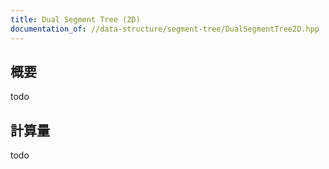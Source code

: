 ```yaml
---
title: Dual Segment Tree (2D)
documentation_of: //data-structure/segment-tree/DualSegmentTree2D.hpp
---
```


## 概要

todo

## 計算量
todo